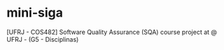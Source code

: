 # mini-siga
[UFRJ - COS482] Software Quality Assurance (SQA) course project at @ UFRJ - (G5 - Disciplinas)
